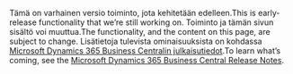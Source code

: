 <span data-ttu-id="c9932-101">Tämä on varhainen versio toiminto, jota kehitetään edelleen.</span><span class="sxs-lookup"><span data-stu-id="c9932-101">This is early-release functionality that we’re still working on.</span></span> <span data-ttu-id="c9932-102">Toiminto ja tämän sivun sisältö voi muuttua.</span><span class="sxs-lookup"><span data-stu-id="c9932-102">The functionality, and the content on this page, are subject to change.</span></span> <span data-ttu-id="c9932-103">Lisätietoja tulevista ominaisuuksista on kohdassa [Microsoft Dynamics 365 Business Centralin julkaisutiedot](https://go.microsoft.com/fwlink/?linkid=2047422).</span><span class="sxs-lookup"><span data-stu-id="c9932-103">To learn what’s coming, see the [Microsoft Dynamics 365 Business Central Release Notes](https://go.microsoft.com/fwlink/?linkid=2047422).</span></span>
